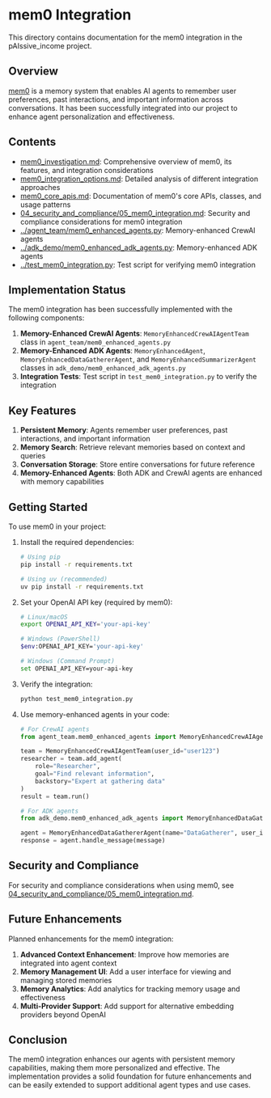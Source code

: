 # mem0 Integration

This directory contains documentation for the mem0 integration in the pAIssive_income project.

## Overview

[mem0](https://mem0.ai) is a memory system that enables AI agents to remember user preferences, past interactions, and important information across conversations. It has been successfully integrated into our project to enhance agent personalization and effectiveness.

## Contents

- [mem0_investigation.md](mem0_investigation.md): Comprehensive overview of mem0, its features, and integration considerations
- [mem0_integration_options.md](mem0_integration_options.md): Detailed analysis of different integration approaches
- [mem0_core_apis.md](mem0_core_apis.md): Documentation of mem0's core APIs, classes, and usage patterns
- [04_security_and_compliance/05_mem0_integration.md](04_security_and_compliance/05_mem0_integration.md): Security and compliance considerations for mem0 integration
- [../agent_team/mem0_enhanced_agents.py](../agent_team/mem0_enhanced_agents.py): Memory-enhanced CrewAI agents
- [../adk_demo/mem0_enhanced_adk_agents.py](../adk_demo/mem0_enhanced_adk_agents.py): Memory-enhanced ADK agents
- [../test_mem0_integration.py](../test_mem0_integration.py): Test script for verifying mem0 integration

## Implementation Status

The mem0 integration has been successfully implemented with the following components:

1. **Memory-Enhanced CrewAI Agents**: `MemoryEnhancedCrewAIAgentTeam` class in `agent_team/mem0_enhanced_agents.py`
2. **Memory-Enhanced ADK Agents**: `MemoryEnhancedAgent`, `MemoryEnhancedDataGathererAgent`, and `MemoryEnhancedSummarizerAgent` classes in `adk_demo/mem0_enhanced_adk_agents.py`
3. **Integration Tests**: Test script in `test_mem0_integration.py` to verify the integration

## Key Features

1. **Persistent Memory**: Agents remember user preferences, past interactions, and important information
2. **Memory Search**: Retrieve relevant memories based on context and queries
3. **Conversation Storage**: Store entire conversations for future reference
4. **Memory-Enhanced Agents**: Both ADK and CrewAI agents are enhanced with memory capabilities

## Getting Started

To use mem0 in your project:

1. Install the required dependencies:
   ```bash
   # Using pip
   pip install -r requirements.txt

   # Using uv (recommended)
   uv pip install -r requirements.txt
   ```

2. Set your OpenAI API key (required by mem0):
   ```bash
   # Linux/macOS
   export OPENAI_API_KEY='your-api-key'

   # Windows (PowerShell)
   $env:OPENAI_API_KEY='your-api-key'

   # Windows (Command Prompt)
   set OPENAI_API_KEY=your-api-key
   ```

3. Verify the integration:
   ```bash
   python test_mem0_integration.py
   ```

4. Use memory-enhanced agents in your code:
   ```python
   # For CrewAI agents
   from agent_team.mem0_enhanced_agents import MemoryEnhancedCrewAIAgentTeam

   team = MemoryEnhancedCrewAIAgentTeam(user_id="user123")
   researcher = team.add_agent(
       role="Researcher",
       goal="Find relevant information",
       backstory="Expert at gathering data"
   )
   result = team.run()

   # For ADK agents
   from adk_demo.mem0_enhanced_adk_agents import MemoryEnhancedDataGathererAgent

   agent = MemoryEnhancedDataGathererAgent(name="DataGatherer", user_id="user123")
   response = agent.handle_message(message)
   ```

## Security and Compliance

For security and compliance considerations when using mem0, see [04_security_and_compliance/05_mem0_integration.md](04_security_and_compliance/05_mem0_integration.md).

## Future Enhancements

Planned enhancements for the mem0 integration:

1. **Advanced Context Enhancement**: Improve how memories are integrated into agent context
2. **Memory Management UI**: Add a user interface for viewing and managing stored memories
3. **Memory Analytics**: Add analytics for tracking memory usage and effectiveness
4. **Multi-Provider Support**: Add support for alternative embedding providers beyond OpenAI

## Conclusion

The mem0 integration enhances our agents with persistent memory capabilities, making them more personalized and effective. The implementation provides a solid foundation for future enhancements and can be easily extended to support additional agent types and use cases.
